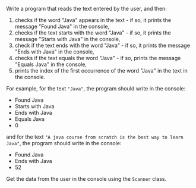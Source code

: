 Write a program that reads the text entered by the user, and then:

1. checks if the word "Java" appears in the text - if so, it prints the message "Found Java" in the console,
2. checks if the text starts with the word "Java" - if so, it prints the message "Starts with Java" in the console,
3. check if the text ends with the word "Java" - if so, it prints the message "Ends with Java" in the console,
4. checks if the text equals the word "Java" - if so, prints the message "Equals Java" in the console,
5. prints the index of the first occurrence of the word "Java" in the text in the console.

For example, for the text `"Java"`, the program should write in the console:

* Found Java
* Starts with Java
* Ends with Java
* Equals Java
* 0

and for the text `"A java course from scratch is the best way to learn Java"`, the program should write in the console:

* Found Java
* Ends with Java
* 52


Get the data from the user in the console using the `Scanner` class.